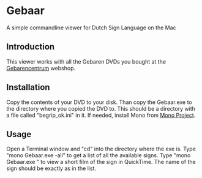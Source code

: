 Gebaar
======

A simple commandline viewer for Dutch Sign Language on the Mac

## Introduction
This viewer works with all the Gebaren DVDs you bought at the [Gebarencentrum](www.gebarencentrum.nl) webshop. 

## Installation
Copy the contents of your DVD to your disk. Than copy the Gebaar.exe to the directory where you copied the DVD to. 
This should be a directory with a file called "begrip_ok.ini" in it.
If needed, install Mono from [Mono Project](http://www.mono-project.com/Main_Page).

## Usage
Open a Terminal window and "cd" into the directory where the exe is. 
Type "mono Gebaar.exe -all" to get a list of all the available signs. 
Type "mono Gebaar.exe <sign>" to view a short film of the sign in QuickTime. The name of the sign should be exactly as in 
the list.


